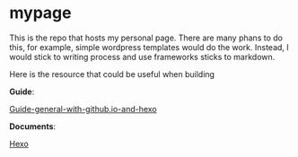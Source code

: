 # mypage

This is the repo that hosts my personal page. There are many phans to do this, for example, simple wordpress templates would do the work. Instead, I would stick to writing process and use frameworks sticks to markdown. 

Here is the resource that could be useful when building

**Guide**:

[Guide-general-with-github.io-and-hexo](https://www.cnblogs.com/shwee/p/11421156.html)



**Documents**:

[Hexo](https://hexo.io/zh-cn/)

